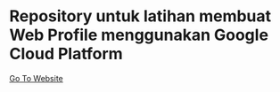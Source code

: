 # Repository untuk latihan membuat Web Profile menggunakan Google Cloud Platform

<a href="http://34.128.98.155/">Go To Website</a>
 
